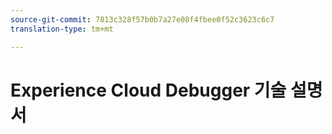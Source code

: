 ```yaml
---
source-git-commit: 7813c328f57b0b7a27e08f4fbee0f52c3623c6c7
translation-type: tm+mt

---
```

# Experience Cloud Debugger 기술 설명서
